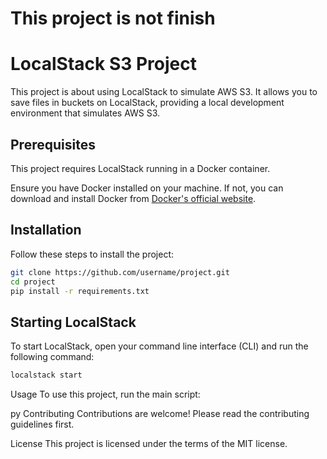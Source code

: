 # This project is not finish

# LocalStack S3 Project

This project is about using LocalStack to simulate AWS S3. It allows you to save files in buckets on LocalStack, providing a local development environment that simulates AWS S3. 

## Prerequisites

This project requires LocalStack running in a Docker container.

Ensure you have Docker installed on your machine. If not, you can download and install Docker from [Docker's official website](https://www.docker.com/products/docker-desktop).


## Installation

Follow these steps to install the project:

```bash
git clone https://github.com/username/project.git
cd project
pip install -r requirements.txt
```

## Starting LocalStack

To start LocalStack, open your command line interface (CLI) and run the following command:

```bash
localstack start
``````


Usage
To use this project, run the main script:

py
Contributing
Contributions are welcome! Please read the contributing guidelines first.

License
This project is licensed under the terms of the MIT license.
